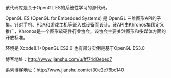 该代码库是关于OpenGL ES的系统性学习的源代码。

OpenGL ES (OpenGL for Embedded Systems) 是 OpenGL 三维图形API的子集。针对手机、PDA和游戏主机等嵌入式设备而设计。该API由Khronos集团定义推广，Khronos是一个图形软硬件行业协会，该协会主要关注图形和多媒体方面的开放标准。

环境是 Xcode8.1+OpenGL ES2.0 也有部分实例是基于OpenGL ES3.0 

博客地址：http://www.jianshu.com/u/fff74d0ebed7

系列博客地址：http://www.jianshu.com/c/30e2e76bc140
